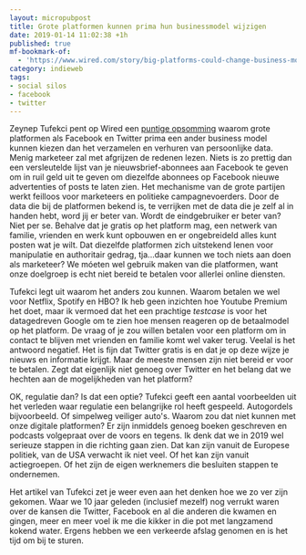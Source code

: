 ```yaml
---
layout: micropubpost
title: Grote platformen kunnen prima hun businessmodel wijzigen
date: 2019-01-14 11:02:38 +1h
published: true
mf-bookmark-of:
  - 'https://www.wired.com/story/big-platforms-could-change-business-models/'
category: indieweb
tags:
- social silos
- facebook
- twitter
---
```

Zeynep Tufekci pent op Wired een [puntige opsomming](https://www.wired.com/story/big-platforms-could-change-business-models/) waarom grote platformen als Facebook en Twitter prima een ander business model kunnen kiezen dan het verzamelen en verhuren van persoonlijke data. Menig marketeer zal met afgrijzen de redenen lezen. Niets is zo prettig dan een versleutelde lijst van je nieuwsbrief-abonnees aan Facebook te geven om in ruil geld uit te geven om diezelfde abonnees op Facebook nieuwe advertenties of posts te laten zien. Het mechanisme van de grote partijen werkt feilloos voor marketeers en politieke campagnevoerders. Door de data die bij de platformen bekend is, te verrijken met de data die je zelf al in handen hebt, word jij er beter van. Wordt de eindgebruiker er beter van? Niet per se. Behalve dat je gratis op het platform mag, een netwerk van familie, vrienden en werk kunt opbouwen en er ongebreideld alles kunt posten wat je wilt. Dat diezelfde platformen zich uitstekend lenen voor manipulatie en authoritair gedrag, tja...daar kunnen we toch niets aan doen als marketeer? We móeten wel gebruik maken van die platformen, want onze doelgroep is echt niet bereid te betalen voor allerlei online diensten.

Tufekci legt uit waarom het anders zou kunnen. Waarom betalen we wel voor Netflix, Spotify en HBO? Ik heb geen inzichten hoe Youtube Premium het doet, maar ik vermoed dat het een prachtige _testcase_ is voor het datagedreven Google om te zien hoe mensen reageren op de betaalmodel op het platform. De vraag of je zou willen betalen voor een platform om in contact te blijven met vrienden en familie komt wel vaker terug. Veelal is het antwoord negatief. Het is fijn dat Twitter gratis is en dat je op deze wijze je nieuws en informatie krijgt. Maar de meeste mensen zijn niet bereid er voor te betalen. Zegt dat eigenlijk niet genoeg over Twitter en het belang dat we hechten aan de mogelijkheden van het platform? 

OK, regulatie dan? Is dat een optie? Tufekci geeft een aantal voorbeelden uit het verleden waar regulatie een belangrijke rol heeft gespeeld. Autogordels bijvoorbeeld. Of simpelweg veiliger auto's. Waarom zou dat niet kunnen met onze digitale platformen? Er zijn inmiddels genoeg boeken geschreven en podcasts volgepraat over de voors en tegens. Ik denk dat we in 2019 wel serieuze stappen in die richting gaan zien. Dat kan zijn vanuit de Europese politiek, van de USA verwacht ik niet veel. Of het kan zijn vanuit actiegroepen. Of het zijn de eigen werknemers die besluiten stappen te ondernemen. 

Het artikel van Tufekci zet je weer even aan het denken hoe we zo ver zijn gekomen. Waar we 10 jaar geleden (inclusief mezelf) nog verrukt waren over de kansen die Twitter, Facebook en al die anderen die kwamen en gingen, meer en meer voel ik me die kikker in die pot met langzamend kokend water. Ergens hebben we een verkeerde afslag genomen en is het tijd om bij te sturen. 